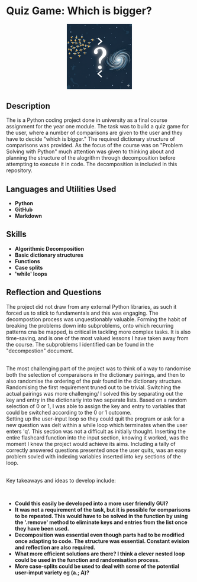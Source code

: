 <h1>Quiz Game: Which is bigger?</h1>

<p align="center">

<img src="https://github.com/grigricar/Quiz_game/blob/main/bigger_or_smaller_than.png" height="35%" width="35%"/>
<br />
</p>

<h2>Description</h2>
The is a Python coding project done in university as a final course assignment for the year one module. The task was to build a quiz game for the user, where a number of comparisons are given to the user and they have to decide "which is bigger." The required dictionary structure of comparisons was provided. As the focus of the course was on "Problem Solving with Python" much attention was given to thinking about and planning the structure of the alogrithm through decomposition before attempting to execute it in code. The decomposition is included in this repository.      
<br />


<h2>Languages and Utilities Used</h2>

- <b>Python</b> 
- <b>GitHub </b>
- <b>Markdown </b>

<h2> Skills </h2>

- <b>Algorithmic Decomposition</b> 
- <b>Basic dictionary structures</b>
- <b>Functions</b>
- <b>Case splits</b>
- <b>'while' loops</b>

<h2> Reflection and Questions</h2>

The project did not draw from any external Python libraries, as such it forced us to stick to fundamentals and this was engaging. The decompostion process was unquestionably valuable. Forming the habit of breaking the problems down into subproblems, onto which recurring patterns cna be mapped, is critical in tackling more complex tasks. It is also time-saving, and is one of the most valued lessons I have taken away from the course. The subproblems I identified can be found in the "decompostion" document.    
 
</br>
The most challenging part of the project was to think of a way to randomise both the selection of comparaisons in the dictionary pairings, and then to also randomise the ordering of the pair found in the dictionary structure. Randomising the first requirement truned out to be trivial. Switching the actual pairings was more challenging/ I solved this by separating out the key and entry in the dictionariy into two separate lists. Based on a random selection of 0 or 1, I was able to assign the key and entry to variables that could be switched according to the 0 or 1 outcome. 
</br>
Setting up the user-input loop so they could quit the program or ask for a new question was delt within a while loop which terminates when the user enters 'q'. This section was not a difficult as initially thought. Inserting the entire flashcard function into the input section, knowing it worked, was the moment I knew the project would achieve its aims. Including a tally of correctly answered questions presented once the user quits, was an easy problem sovled with indexing variables inserted into key sections of the loop. 

<br>Key takeaways and ideas to develop include:</br>

</br>

-  <b> Could this easily be developed into a more user friendly GUI? </b>
-  <b> It was not a requirement of the task, but it is possible for comparisons to be repeated. This would have to be solved in the function by using the '.remove' method to eliminate keys and entries from the list once they have been used.  </b>
-  <b> Decomposition was essential even though parts had to be modified once adapting to code. The structure was essential. Constant evision and reflection are also required. </b>
- <b> What more efficient solutions are there? I think a clever nested loop could be used in the function and randomisation process. </b>
- <b> More case-splits could be used to deal with some of the potential user-imput variety eg (a.; A)?
  

<!--
 ```diff
- text in red
+ text in green
! text in orange
# text in gray
@@ text in purple (and bold)@@
```
--!>
